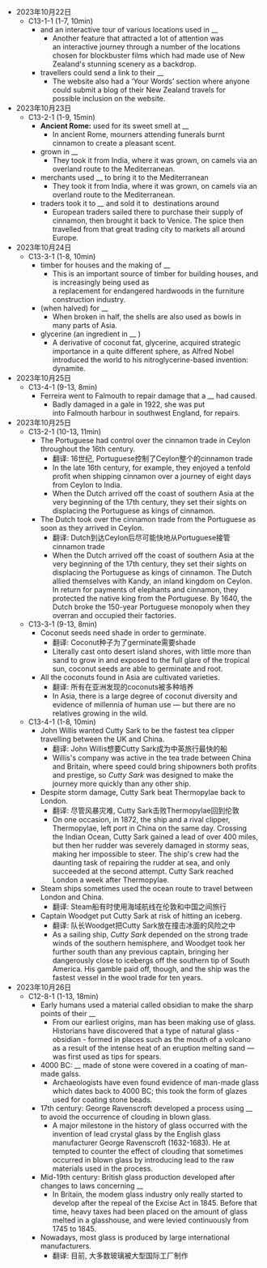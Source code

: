 * 2023年10月22日
	* C13-1-1 (1-7, 10min)
		* and an interactive tour of various locations used in __
			* Another feature that attracted a lot of attention was an interactive journey through a number of the locations chosen for blockbuster films which had made use of New Zealand's stunning scenery as a backdrop.
		* travellers could send a link to their __
			* The website also had a ‘Your Words’ section where anyone could submit a blog of their New Zealand travels for possible inclusion on the website.
* 2023年10月23日
	* C13-2-1 (1-9, 15min)
		* **Ancient Rome:** used for its sweet smell at __
			* In ancient Rome, mourners attending funerals burnt cinnamon to create a pleasant scent.
		* grown in __
			* They took it from India, where it was grown, on camels via an overland route to the Mediterranean.
		* merchants used __ to bring it to the Mediterranean
			* They took it from India, where it was grown, on camels via an overland route to the Mediterranean.
		* traders took it to __ and sold it to  destinations around
			* European traders sailed there to purchase their supply of cinnamon, then brought it back to Venice. The spice then travelled from that great trading city to markets all around Europe.
* 2023年10月24日
	* C13-3-1 (1-8, 10min)
		* timber for houses and the making of __
			*   This is an important source of timber for building houses, and is increasingly being used as a replacement for endangered hardwoods in the furniture construction industry.
		* (when halved) for __
			* When broken in half, the shells are also used as bowls in many parts of Asia.
		* glycerine (an ingredient in __ )
			*   A derivative of coconut fat, glycerine, acquired strategic importance in a quite different sphere, as Alfred Nobel introduced the world to his nitroglycerine-based invention: dynamite.
* 2023年10月25日
	* C13-4-1 (9-13, 8min)
		* Ferreira went to Falmouth to repair damage that a __ had caused.
			* Badly damaged in a gale in 1922, she was put into Falmouth harbour in southwest England, for repairs.
* 2023年10月25日
	* C13-2-1 (10-13, 11min)
		* The Portuguese had control over the cinnamon trade in Ceylon throughout the 16th century.
			* 翻译: 16世纪, Portuguese控制了Ceylon整个的cinnamon trade
			* In the late 16th century, for example, they enjoyed a tenfold profit when shipping cinnamon over a journey of eight days from Ceylon to India.
			* When the Dutch arrived off the coast of southern Asia at the very beginning of the 17th century, they set their sights on displacing the Portuguese as kings of cinnamon.
		* The Dutch took over the cinnamon trade from the Portuguese as soon as they arrived in Ceylon.
			* 翻译: Dutch到达Ceylon后尽可能快地从Portuguese接管cinnamon trade
			* When the Dutch arrived off the coast of southern Asia at the very beginning of the 17th century, they set their sights on displacing the Portuguese as kings of cinnamon. The Dutch allied themselves with Kandy, an inland kingdom on Ceylon. In return for payments of elephants and cinnamon, they protected the native king from the Portuguese. By 1640, the Dutch broke the 150-year Portuguese monopoly when they overran and occupied their factories.
	* C13-3-1 (9-13, 8min)
		* Coconut seeds need shade in order to germinate.
			* 翻译: Coconut种子为了germinate需要shade
			* Literally cast onto desert island shores, with little more than sand to grow in and exposed to the full glare of the tropical sun, coconut seeds are able to germinate and root.
		* All the coconuts found in Asia are cultivated varieties.
			* 翻译: 所有在亚洲发现的coconuts被多种培养
			* In Asia, there is a large degree of coconut diversity and evidence of millennia of human use — but there are no relatives growing in the wild.
	* C13-4-1 (1-8, 10min)
		* John Willis wanted Cutty Sark to be the fastest tea clipper travelling between the UK and China.
			* 翻译: John Willis想要Cutty Sark成为中英旅行最快的船
			* Willis's company was active in the tea trade between China and Britain, where speed could bring shipowners both profits and prestige, so _Cutty Sark_ was designed to make the journey more quickly than any other ship.
		* Despite storm damage, Cutty Sark beat Thermopylae back to London.
			* 翻译: 尽管风暴灾难, Cutty Sark击败Thermopylae回到伦敦
			* On one occasion, in 1872, the ship and a rival clipper, Thermopylae, left port in China on the same day. Crossing the Indian Ocean, Cutty Sark gained a lead of over 400 miles, but then her rudder was severely damaged in stormy seas, making her impossible to steer. The ship's crew had the daunting task of repairing the rudder at sea, and only succeeded at the second attempt. Cutty Sark reached London a week after Thermopylae.
		* Steam ships sometimes used the ocean route to travel between London and China.
			* 翻译: Steam船有时使用海域航线在伦敦和中国之间旅行
		* Captain Woodget put Cutty Sark at risk of hitting an iceberg.
			* 翻译: 队长Woodget把Cutty Sark放在撞击冰面的风险之中
			* As a sailing ship, _Cutty Sark_ depended on the strong trade winds of the southern hemisphere, and Woodget took her further south than any previous captain, bringing her dangerously close to icebergs off the southern tip of South America. His gamble paid off, though, and the ship was the fastest vessel in the wool trade for ten years.
* 2023年10月26日
	* C12-8-1 (1-13, 18min)
		* Early humans used a material called obsidian to make the sharp points of their __
			* From our earliest origins, man has been making use of glass. Historians have discovered that a type of natural glass - obsidian - formed in places such as the mouth of a volcano as a result of the intense heat of an eruption melting sand — was first used as tips for spears.
		* 4000 BC: __ made of stone were covered in a coating of man-made galss.
			* Archaeologists have even found evidence of man-made glass which dates back to 4000 BC; this took the form of glazes used for coating stone beads.
		* 17th century: George Ravenscroft developed a process using __ to avoid the occurrence of clouding in blown glass.
			* A major milestone in the history of glass occurred with the invention of lead crystal glass by the English glass manufacturer George Ravenscroft (1632-1683). He at tempted to counter the effect of clouding that sometimes occurred in blown glass by introducing lead to the raw materials used in the process.
		* Mid-19th century: British glass production developed after changes to laws concerning __
			* In Britain, the modem glass industry only really started to develop after the repeal of the Excise Act in 1845. Before that time, heavy taxes had been placed on the amount of glass melted in a glasshouse, and were levied continuously from 1745 to 1845.
		* Nowadays, most glass is produced by large international manufacturers.
			* 翻译: 目前, 大多数玻璃被大型国际工厂制作